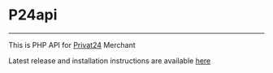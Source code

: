 # P24api
-----------

This is PHP API for [Privat24](https://www.privat24.ua/) Merchant

Latest release and installation instructions are available [here](https://github.com/halt-avmc/p24api/releases)

